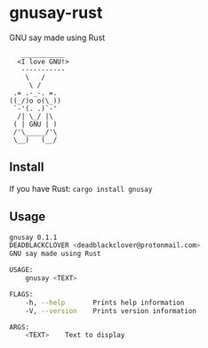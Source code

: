 # gnusay-rust
GNU say made using Rust

```
   ___________ 
  <I love GNU!>
   ----------- 
    \   / 
     \ / 
 .= .-_-. =.
((_/)o o(\_)) 
 `-'(. .)`-' 
  /| \_/ |\ 
 ( | GNU | ) 
 /'\_____/'\ 
 \__)   (__/
```

## Install

If you have Rust: `cargo install gnusay`

## Usage

```bash
gnusay 0.1.1
DEADBLACKCLOVER <deadblackclover@protonmail.com>
GNU say made using Rust

USAGE:
    gnusay <TEXT>

FLAGS:
    -h, --help       Prints help information
    -V, --version    Prints version information

ARGS:
    <TEXT>    Text to display
```

